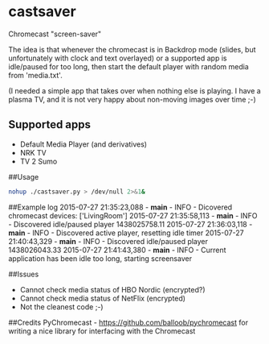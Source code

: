# castsaver
Chromecast "screen-saver"

The idea is that whenever the chromecast is in Backdrop mode (slides, but unfortunately with clock and text overlayed) or a supported app is idle/paused for too long, then start the default player with random media from 'media.txt'. 

(I needed a simple app that takes over when nothing else is playing. I have a plasma TV, and it is not very happy about non-moving images over time ;-)

## Supported apps
* Default Media Player (and derivatives)
* NRK TV
* TV 2 Sumo

##Usage
```bash
nohup ./castsaver.py > /dev/null 2>&1&
````

##Example log
2015-07-27 21:35:23,088 - __main__ - INFO - Dicovered chromecast devices: ['LivingRoom']
2015-07-27 21:35:58,113 - __main__ - INFO - Discovered idle/paused player 1438025758.11
2015-07-27 21:36:03,118 - __main__ - INFO - Discovered active player, resetting idle timer
2015-07-27 21:40:43,329 - __main__ - INFO - Discovered idle/paused player 1438026043.33
2015-07-27 21:41:43,380 - __main__ - INFO - Current application has been idle too long, starting screensaver

##Issues
* Cannot check media status of HBO Nordic (encrypted?)
* Cannot check media status of NetFlix (encrypted)
* Not the cleanest code ;-)

##Credits
PyChromecast - https://github.com/balloob/pychromecast for writing a nice library for interfacing with the Chromecast

